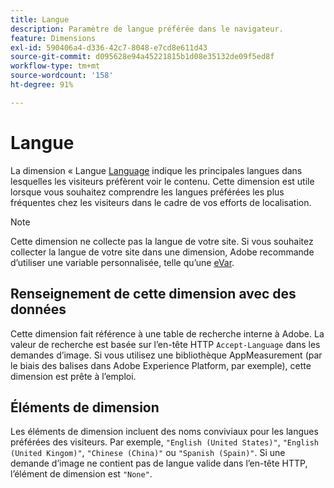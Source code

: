 ```yaml
---
title: Langue
description: Paramètre de langue préférée dans le navigateur.
feature: Dimensions
exl-id: 590406a4-d336-42c7-8048-e7cd8e611d43
source-git-commit: d095628e94a45221815b1d08e35132de09f5ed8f
workflow-type: tm+mt
source-wordcount: '158'
ht-degree: 91%

---
```


# Langue

La dimension « Langue [Language](overview.md) indique les principales langues dans lesquelles les visiteurs préfèrent voir le contenu. Cette dimension est utile lorsque vous souhaitez comprendre les langues préférées les plus fréquentes chez les visiteurs dans le cadre de vos efforts de localisation.

>[!NOTE]
>
>Cette dimension ne collecte pas la langue de votre site. Si vous souhaitez collecter la langue de votre site dans une dimension, Adobe recommande d’utiliser une variable personnalisée, telle qu’une [eVar](evar.md).

## Renseignement de cette dimension avec des données

Cette dimension fait référence à une table de recherche interne à Adobe. La valeur de recherche est basée sur l’en-tête HTTP `Accept-Language` dans les demandes d’image. Si vous utilisez une bibliothèque AppMeasurement (par le biais des balises dans Adobe Experience Platform, par exemple), cette dimension est prête à l’emploi.

## Éléments de dimension

Les éléments de dimension incluent des noms conviviaux pour les langues préférées des visiteurs. Par exemple, `"English (United States)"`, `"English (United Kingom)"`, `"Chinese (China)"` ou `"Spanish (Spain)"`. Si une demande d’image ne contient pas de langue valide dans l’en-tête HTTP, l’élément de dimension est `"None"`.
